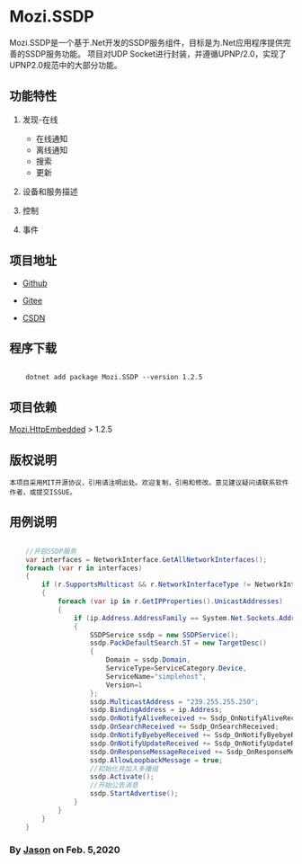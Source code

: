 ﻿# Mozi.SSDP

Mozi.SSDP是一个基于.Net开发的SSDP服务组件，目标是为.Net应用程序提供完善的SSDP服务功能。 项目对UDP Socket进行封装，并遵循UPNP/2.0，实现了UPNP2.0规范中的大部分功能。

## 功能特性

1. 发现-在线
	- 在线通知
	- 离线通知
	- 搜索
	- 更新

3. 设备和服务描述

3. 控制

4. 事件

## 项目地址

- [Github][github]

- [Gitee][gitee]

- [CSDN][codechina]

## 程序下载

~~~shell

	dotnet add package Mozi.SSDP --version 1.2.5

~~~
## 项目依赖  

[Mozi.HttpEmbedded][httpembedded] > 1.2.5

## 版权说明
	本项目采用MIT开源协议，引用请注明出处。欢迎复制，引用和修改。意见建议疑问请联系软件作者，或提交ISSUE。

## 用例说明

~~~csharp

    //开启SSDP服务
    var interfaces = NetworkInterface.GetAllNetworkInterfaces();
    foreach (var r in interfaces)
    {
        if (r.SupportsMulticast && r.NetworkInterfaceType != NetworkInterfaceType.Loopback)
        {
            foreach (var ip in r.GetIPProperties().UnicastAddresses)
            {
                if (ip.Address.AddressFamily == System.Net.Sockets.AddressFamily.InterNetwork)
                {
                    SSDPService ssdp = new SSDPService();
                    ssdp.PackDefaultSearch.ST = new TargetDesc()
                    {
                        Domain = ssdp.Domain,
                        ServiceType=ServiceCategory.Device,
                        ServiceName="simplehost",
                        Version=1
                    };
                    ssdp.MulticastAddress = "239.255.255.250";
                    ssdp.BindingAddress = ip.Address;
                    ssdp.OnNotifyAliveReceived += Ssdp_OnNotifyAliveReceived;
                    ssdp.OnSearchReceived += Ssdp_OnSearchReceived;
                    ssdp.OnNotifyByebyeReceived += Ssdp_OnNotifyByebyeReceived;
                    ssdp.OnNotifyUpdateReceived += Ssdp_OnNotifyUpdateReceived;
                    ssdp.OnResponseMessageReceived += Ssdp_OnResponseMessageReceived;
                    ssdp.AllowLoopbackMessage = true;
                    //初始化并加入多播组
                    ssdp.Activate();
                    //开始公告消息
                    ssdp.StartAdvertise();
                }
            }
        }
    }

~~~
### By [Jason][1] on Feb. 5,2020

[1]:mailto:brotherqian@163.com
[gitee]:https://gitee.com/myui_admin/mozi.git
[github]:https://github.com/MoziCoder/Mozi.HttpEmbedded.git
[codechina]:https://codechina.csdn.net/mozi/mozi.httpembedded.git
[httpembedded]:https://gitee.com/myui_admin/mozi.git